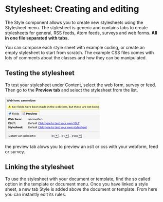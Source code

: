 # Stylesheet: Creating and editing

The Style component allows you to create new stylesheets using the
Stylesheet menu.
The stylesheet is generic and contains tabs to create stylesheets for
general, RSS feeds, Atom feeds, surveys and web forms. **All in one file
separated with tabs.**

You can compose each style sheet with example coding, or create an empty
stylesheet to start from scratch. The example CSS files comes with lots
of comments about the classes and how they can be manipulated.

## Testing the stylesheet

To test your stylesheet under Content, select the web form, survey or
feed. Then go to the **Preview tab** and select the stylesheet from the
list.

![Preview style or xslt](../images/previewstyleorxslt.jpg)

the preview tab alows you to preview an xslt or css with your webform,
feed or survey.

## Linking the stylesheet

To use the stylesheet with your document or template, find the so called
option in the template or document menu. Once you have linked a style
sheet, a new tab Style is added above the document or template. From
here you can instantly edit its rules.
